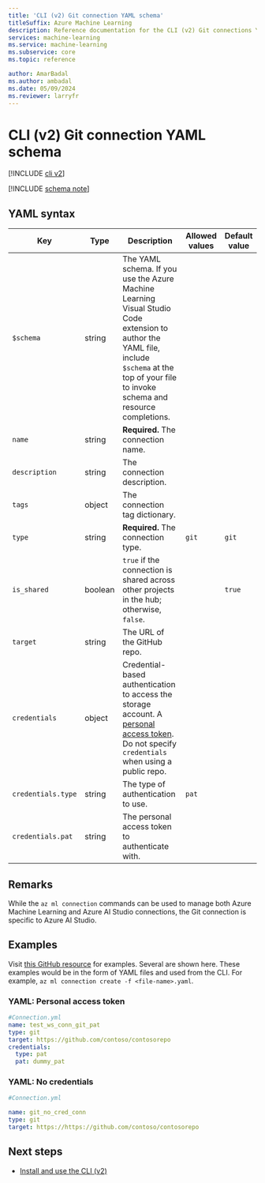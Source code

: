 ```yaml
---
title: 'CLI (v2) Git connection YAML schema'
titleSuffix: Azure Machine Learning
description: Reference documentation for the CLI (v2) Git connections YAML schema.
services: machine-learning
ms.service: machine-learning
ms.subservice: core
ms.topic: reference

author: AmarBadal
ms.author: ambadal
ms.date: 05/09/2024
ms.reviewer: larryfr
---
```


# CLI (v2) Git connection YAML schema

[!INCLUDE [cli v2](includes/machine-learning-cli-v2.md)]

[!INCLUDE [schema note](includes/machine-learning-preview-old-json-schema-note.md)]

## YAML syntax

| Key | Type | Description | Allowed values | Default value |
| --- | ---- | ----------- | -------------- | ------------- |
| `$schema` | string | The YAML schema. If you use the Azure Machine Learning Visual Studio Code extension to author the YAML file, include `$schema` at the top of your file to invoke schema and resource completions. | | |
| `name` | string | **Required.** The connection name. | | |
| `description` | string | The connection description. | | |
| `tags` | object | The connection tag dictionary. | | |
| `type` | string | **Required.** The connection type. | `git` | `git` |
| `is_shared` | boolean | `true` if the connection is shared across other projects in the hub; otherwise, `false`. | | `true` |
| `target` | string | The URL of the GitHub repo. | | |
| `credentials` | object | Credential-based authentication to access the storage account. A [personal access token](https://docs.github.com/authentication/keeping-your-account-and-data-secure/managing-your-personal-access-tokens). Do not specify `credentials` when using a public repo. | | |
| `credentials.type` | string | The type of authentication to use. | `pat` | |
| `credentials.pat` | string | The personal access token to authenticate with. | | |

## Remarks

While the `az ml connection` commands can be used to manage both Azure Machine Learning and Azure AI Studio connections, the Git connection is specific to Azure AI Studio.

## Examples

Visit [this GitHub resource]() for examples. Several are shown here. These examples would be in the form of YAML files and used from the CLI. For example, `az ml connection create -f <file-name>.yaml`. 

### YAML: Personal access token

```yml
#Connection.yml
name: test_ws_conn_git_pat
type: git
target: https://github.com/contoso/contosorepo
credentials:
  type: pat
  pat: dummy_pat
```

### YAML: No credentials

```yml
#Connection.yml

name: git_no_cred_conn
type: git
target: https://https://github.com/contoso/contosorepo

```

## Next steps

- [Install and use the CLI (v2)](how-to-configure-cli.md)
